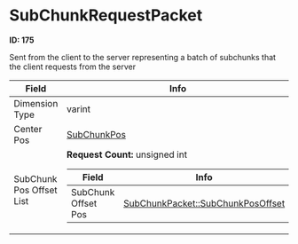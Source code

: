 # SubChunkRequestPacket

**ID: 175**  

Sent from the client to the server representing a batch of subchunks that the client requests from the server

<table><thead><tr><th>Field</th><th>Info</th></tr></thead><tbody>
<tr><td>Dimension Type</td><td>varint</td></tr>
<tr><td>Center Pos</td><td><a href="../types/SubChunkPos.md">SubChunkPos</a></td></tr>
<tr><td>SubChunk Pos Offset List</td><td><b>Request Count:</b> unsigned int
  <table><thead><tr><th>Field</th><th>Info</th></tr></thead><tbody>
  <tr><td>SubChunk Offset Pos</td><td><a href="../types/SubChunkPacket_SubChunkPosOffset.md">SubChunkPacket::SubChunkPosOffset</a></td></tr>
  </tbody></table></td></tr>
</tbody></table>